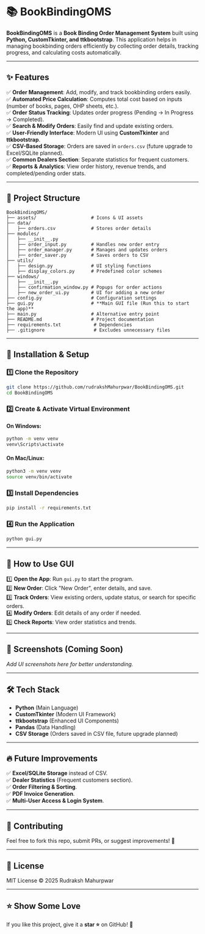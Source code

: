 # 📚 BookBindingOMS

**BookBindingOMS** is a **Book Binding Order Management System** built using **Python, CustomTkinter, and ttkbootstrap**. This application helps in managing bookbinding orders efficiently by collecting order details, tracking progress, and calculating costs automatically.

---

## ✨ Features

✅ **Order Management**: Add, modify, and track bookbinding orders easily.  
✅ **Automated Price Calculation**: Computes total cost based on inputs (number of books, pages, OHP sheets, etc.).  
✅ **Order Status Tracking**: Updates order progress (Pending → In Progress → Completed).  
✅ **Search & Modify Orders**: Easily find and update existing orders.  
✅ **User-Friendly Interface**: Modern UI using **CustomTkinter** and **ttkbootstrap**.  
✅ **CSV-Based Storage**: Orders are saved in `orders.csv` (future upgrade to Excel/SQLite planned).  
✅ **Common Dealers Section**: Separate statistics for frequent customers.  
✅ **Reports & Analytics**: View order history, revenue trends, and completed/pending order stats.  

---

## 📂 Project Structure

```
BookBindingOMS/
├── assets/                    # Icons & UI assets
├── data/
│   ├── orders.csv             # Stores order details
├── modules/
│   ├── __init__.py
│   ├── order_input.py         # Handles new order entry
│   ├── order_manager.py       # Manages and updates orders
│   ├── order_saver.py         # Saves orders to CSV
├── utils/
│   ├── design.py              # UI styling functions
│   ├── display_colors.py      # Predefined color schemes
├── windows/
│   ├── __init__.py
│   ├── confirmation_window.py # Popups for order actions
│   ├── new_order_ui.py        # UI for adding a new order
├── config.py                  # Configuration settings
├── gui.py                     # **Main GUI file (Run this to start the app)**
├── main.py                    # Alternative entry point
├── README.md                  # Project documentation
├── requirements.txt            # Dependencies
├── .gitignore                  # Excludes unnecessary files
```

---

## 🚀 Installation & Setup

### 1️⃣ Clone the Repository
```sh
git clone https://github.com/rudrakshMahurpwar/BookBindingOMS.git
cd BookBindingOMS
```

### 2️⃣ Create & Activate Virtual Environment
#### On Windows:
```sh
python -m venv venv
venv\Scripts\activate
```
#### On Mac/Linux:
```sh
python3 -m venv venv
source venv/bin/activate
```

### 3️⃣ Install Dependencies
```sh
pip install -r requirements.txt
```

### 4️⃣ Run the Application
```sh
python gui.py
```

---

## 🎨 How to Use GUI

1️⃣ **Open the App**: Run `gui.py` to start the program.  
2️⃣ **New Order**: Click "New Order", enter details, and save.  
3️⃣ **Track Orders**: View existing orders, update status, or search for specific orders.  
4️⃣ **Modify Orders**: Edit details of any order if needed.  
5️⃣ **Check Reports**: View order statistics and trends.  

---

## 📸 Screenshots (Coming Soon)
_Add UI screenshots here for better understanding._

---

## 🛠️ Tech Stack
- **Python** (Main Language)
- **CustomTkinter** (Modern UI Framework)
- **ttkbootstrap** (Enhanced UI Components)
- **Pandas** (Data Handling)
- **CSV Storage** (Orders saved in CSV file, future upgrade planned)

---

## 🔥 Future Improvements
✅ **Excel/SQLite Storage** instead of CSV.  
✅ **Dealer Statistics** (Frequent customers section).  
✅ **Order Filtering & Sorting**.  
✅ **PDF Invoice Generation**.  
✅ **Multi-User Access & Login System**.  

---

## 🤝 Contributing
Feel free to fork this repo, submit PRs, or suggest improvements! 🚀

---

## 📜 License
MIT License © 2025 Rudraksh Mahurpwar

---

## ⭐ Show Some Love
If you like this project, give it a **star ⭐** on GitHub! 🙌
